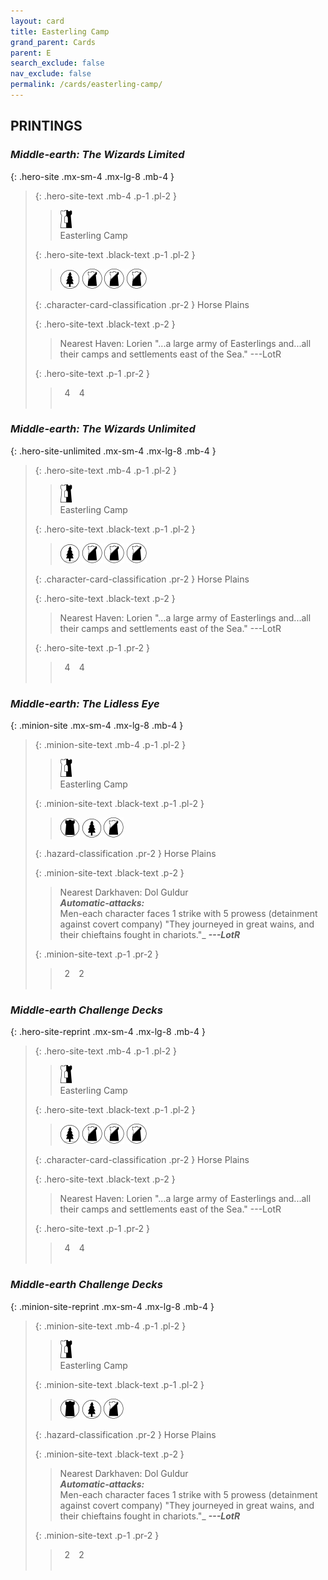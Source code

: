 ```yaml
---
layout: card
title: Easterling Camp
grand_parent: Cards
parent: E
search_exclude: false
nav_exclude: false
permalink: /cards/easterling-camp/
---
```


## PRINTINGS


### _Middle-earth: The Wizards Limited_

{: .hero-site .mx-sm-4 .mx-lg-8 .mb-4 }
> {: .hero-site-text .mb-4 .p-1 .pl-2 }
> > <div class="card-mp"><img src="/assets/images/border-hold.svg"></div>
> > <div class="character-card-name">Easterling Camp</div>
>
> {: .hero-site-text .black-text .p-1 .pl-2 }
> > ![](/assets/images/wilderness.svg) ![](/assets/images/shadow-land.svg) ![](/assets/images/shadow-land.svg) ![](/assets/images/shadow-land.svg)
>
> {: .character-card-classification .pr-2 }
> Horse Plains
>
> {: .hero-site-text .black-text .p-2 }
> > Nearest Haven: Lorien  "...a large army of Easterlings and...all their camps and settlements east of the Sea." ---LotR 
> 
> {: .hero-site-text .p-1 .pr-2 }
> > <div class="hero-site-draw"><span class="hero-you-draw">&ensp;4&ensp;</span><span class="hero-opp-draw">&ensp;4&ensp;</span></div>
> > <div class="card-corruption">&nbsp;</div>

### _Middle-earth: The Wizards Unlimited_

{: .hero-site-unlimited .mx-sm-4 .mx-lg-8 .mb-4 }
> {: .hero-site-text .mb-4 .p-1 .pl-2 }
> > <div class="card-mp"><img src="/assets/images/border-hold.svg"></div>
> > <div class="character-card-name">Easterling Camp</div>
>
> {: .hero-site-text .black-text .p-1 .pl-2 }
> > ![](/assets/images/wilderness.svg) ![](/assets/images/shadow-land.svg) ![](/assets/images/shadow-land.svg) ![](/assets/images/shadow-land.svg)
>
> {: .character-card-classification .pr-2 }
> Horse Plains
>
> {: .hero-site-text .black-text .p-2 }
> > Nearest Haven: Lorien  "...a large army of Easterlings and...all their camps and settlements east of the Sea." ---LotR 
> 
> {: .hero-site-text .p-1 .pr-2 }
> > <div class="hero-site-draw"><span class="hero-you-draw">&ensp;4&ensp;</span><span class="hero-opp-draw">&ensp;4&ensp;</span></div>
> > <div class="card-corruption">&nbsp;</div>

### _Middle-earth: The Lidless Eye_

{: .minion-site .mx-sm-4 .mx-lg-8 .mb-4 }
> {: .minion-site-text .mb-4 .p-1 .pl-2 }
> > <div class="card-mp"><img src="/assets/images/border-hold.svg"></div>
> > <div class="card-name">Easterling Camp</div>
>
> {: .minion-site-text .black-text .p-1 .pl-2 }
> > ![](/assets/images/dark-domain.svg) ![](/assets/images/wilderness.svg) ![](/assets/images/shadow-land.svg)
>
> {: .hazard-classification .pr-2 }
> Horse Plains
>
> {: .minion-site-text .black-text .p-2 }
> > Nearest Darkhaven: Dol Guldur <br>_**Automatic-attacks:**_<br> Men-each character faces 1 strike with 5 prowess (detainment against covert company)  "They journeyed in great wains, and their chieftains fought in chariots."_ ***---LotR*** 
> 
> {: .minion-site-text .p-1 .pr-2 }
> > <div class="hero-site-draw"><span class="minion-you-draw">&ensp;2&ensp;</span><span class="minion-opp-draw">&ensp;2&ensp;</span></div>
> > <div class="card-corruption">&nbsp;</div>

### _Middle-earth Challenge Decks_

{: .hero-site-reprint .mx-sm-4 .mx-lg-8 .mb-4 }
> {: .hero-site-text .mb-4 .p-1 .pl-2 }
> > <div class="card-mp"><img src="/assets/images/border-hold.svg"></div>
> > <div class="character-card-name">Easterling Camp</div>
>
> {: .hero-site-text .black-text .p-1 .pl-2 }
> > ![](/assets/images/wilderness.svg) ![](/assets/images/shadow-land.svg) ![](/assets/images/shadow-land.svg) ![](/assets/images/shadow-land.svg)
>
> {: .character-card-classification .pr-2 }
> Horse Plains
>
> {: .hero-site-text .black-text .p-2 }
> > Nearest Haven: Lorien  "...a large army of Easterlings and...all their camps and settlements east of the Sea." ---LotR 
> 
> {: .hero-site-text .p-1 .pr-2 }
> > <div class="hero-site-draw"><span class="hero-you-draw">&ensp;4&ensp;</span><span class="hero-opp-draw">&ensp;4&ensp;</span></div>
> > <div class="card-corruption">&nbsp;</div>

### _Middle-earth Challenge Decks_

{: .minion-site-reprint .mx-sm-4 .mx-lg-8 .mb-4 }
> {: .minion-site-text .mb-4 .p-1 .pl-2 }
> > <div class="card-mp"><img src="/assets/images/border-hold.svg"></div>
> > <div class="card-name">Easterling Camp</div>
>
> {: .minion-site-text .black-text .p-1 .pl-2 }
> > ![](/assets/images/dark-domain.svg) ![](/assets/images/wilderness.svg) ![](/assets/images/shadow-land.svg)
>
> {: .hazard-classification .pr-2 }
> Horse Plains
>
> {: .minion-site-text .black-text .p-2 }
> > Nearest Darkhaven: Dol Guldur <br>_**Automatic-attacks:**_<br> Men-each character faces 1 strike with 5 prowess (detainment against covert company)  "They journeyed in great wains, and their chieftains fought in chariots."_ ***---LotR*** 
> 
> {: .minion-site-text .p-1 .pr-2 }
> > <div class="hero-site-draw"><span class="minion-you-draw">&ensp;2&ensp;</span><span class="minion-opp-draw">&ensp;2&ensp;</span></div>
> > <div class="card-corruption">&nbsp;</div>
